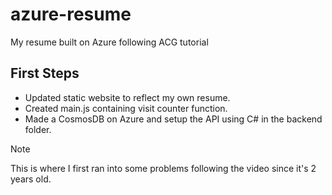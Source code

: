 # azure-resume
My resume built on Azure following ACG tutorial

## First Steps 

- Updated static website to reflect my own resume.
- Created main.js containing visit counter function.
- Made a CosmosDB on Azure and setup the API using C# in the backend folder. 

> [!NOTE]
> This is where I first ran into some problems following the video since it's 2 years old. 


